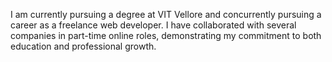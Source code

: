  I am currently pursuing a degree at VIT Vellore and concurrently pursuing a career as a freelance web developer. I have collaborated with several companies in part-time online roles,
 demonstrating my commitment to both education and professional growth. 

<!---
Aayushgupta8218/Aayushgupta8218 is a ✨ special ✨ repository because its `README.md` (this file) appears on your GitHub profile.
You can click the Preview link to take a look at your changes.
--->
